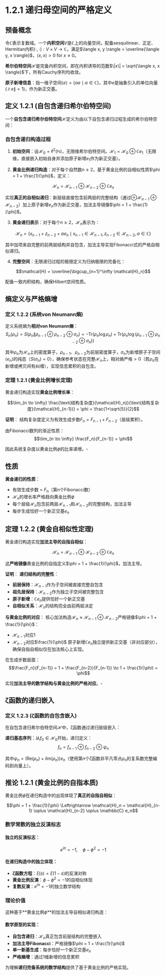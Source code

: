 # 1.2.1 递归母空间的严格定义

## 预备概念

令$\mathbb{C}$表示复数域。一个**内积空间**$V$是$\mathbb{C}$上的向量空间，配备sesquilinear、正定、Hermitian内积$\langle \cdot, \cdot \rangle: V \times V \to \mathbb{C}$，满足$\langle x, y \rangle = \overline{\langle y, x \rangle}$，$\langle x, x \rangle > 0$ for $x \neq 0$。

**希尔伯特空间**$\mathcal{H}$是完备内积空间，即在内积诱导的范数$\|x\| = \sqrt{\langle x, x \rangle}$下，所有Cauchy序列均收敛。

**原子新增信息**：指一维子空间$\langle e \rangle = \{\alpha e \mid \alpha \in \mathbb{C}\}$，其中$e$是抽象引入的单位向量($\|e\| = 1$)，作为新正交基。

## 定义 1.2.1 (自包含递归希尔伯特空间)

一个**自包含递归希尔伯特空间**$\mathcal{H}$定义为由以下自包含递归过程生成的希尔伯特空间：

### 自包含递归构造过程

1. **初始空间**：设$\mathcal{H}_0 = \ell^2(\mathbb{N})$，无限维希尔伯特空间。$\mathcal{H}_1 = \mathcal{H}_0 \oplus \mathbb{C} e_1$（无限维，直接嵌入初始自身并添加原子新增$e_1$作为新正交基）。

2. **黄金比例递归构造**：对于每个自然数$n \geq 2$，基于黄金比例的自相似性质$\phi = 1 + \frac{1}{\phi}$，定义：

$$\mathcal{H}_n = \mathcal{H}_{n-1} \oplus \mathcal{H}_{n-2} \oplus \mathbb{C} e_n$$

实现**真正的自相似递归**：新层级直接包含前两层的完整结构（通过$\oplus \mathcal{H}_{n-1} \oplus \mathcal{H}_{n-2}$）加上原子新增$e_n$作为新正交基，加法主导镜像$\phi = 1 + \frac{1}{\phi}$。

3. **黄金递归表示**：对于每个$n \geq 2$，$\mathcal{H}_n$表示为：

$$\mathcal{H}_n = \{x_{n-1} + z_{n-2} + \alpha e_n \mid x_{n-1} \in \mathcal{H}_{n-1}, z_{n-2} \in \mathcal{H}_{n-2}, \alpha \in \mathbb{C}\}$$

其中加项来自完整的前两层结构并自包含，加法主导实现Fibonacci式的严格自相似递归。

4. **完整空间**：无限递归过程的极限定义为归纳极限的完备化：

$$\mathcal{H} = \overline{\bigcup_{n=1}^\infty \mathcal{H}_n}$$

配备一致内积结构，确保Hilbert空间性质。

## 熵定义与严格熵增

### 定义 1.2.2 (系统von Neumann熵)

定义系统熵为**相对von Neumann熵**：
$$S_n(\rho_n) = S(\rho_n \| \rho_{n-1} \oplus \rho_{n-2} \oplus \sigma_n) = -\text{Tr}(\rho_n \log \rho_n) + \text{Tr}(\rho_n \log(\rho_{n-1} \oplus \rho_{n-2} \oplus \sigma_n))$$

其中$\rho_n$为$\mathcal{H}_n$上的密度算子，$\rho_{n-1}$、$\rho_{n-2}$为前层密度算子，$\sigma_n$为新增原子子空间$\langle e_n \rangle$的纯态（$S(\sigma_n) = 0$），确保参考状态在完整$\mathcal{H}_n$上，相对熵严格$> 0$（若$\rho_n$在新增或拷贝间有纠缠），实现信息累积的自包含。

### 定理 1.2.1 (黄金比例增长定理)

黄金递归构造实现**黄金比例增长率**：

$$\lim_{n \to \infty} \frac{\text{结构复杂度}(\mathcal{H}_n)}{\text{结构复杂度}(\mathcal{H}_{n-1})} = \phi = \frac{1+\sqrt{5}}{2}$$

**证明**：
结构复杂度定义为有效生成步数$F_n = F_{n-1} + F_{n-2}$（层级累积）。

由Fibonacci数列的渐近性质：
$$\lim_{n \to \infty} \frac{F_n}{F_{n-1}} = \phi$$

因此系统复杂度以黄金比例$\phi$的比率递增。$\square$

## 性质

**黄金递归的性质**：
- 有效生成步数 = $F_n$（第$n$个Fibonacci数）
- $\mathcal{H}_n$的增长率严格趋向黄金比例$\phi$
- 每个层级$\mathcal{H}_n$包含前两层$\mathcal{H}_{n-1}$和$\mathcal{H}_{n-2}$的完整结构，加法主导
- 每步生成恰好一个新正交基$e_n$

## 定理 1.2.2 (黄金自相似性定理)

黄金递归构造实现**加法主导的自指自相似**：

$$\mathcal{H}_n = \mathcal{H}_{n-1} \oplus \mathcal{H}_{n-2} \oplus \mathbb{C} e_n$$

这**严格镜像**黄金比例的自指定义$\phi = 1 + \frac{1}{\phi}$，加法主导。

**证明**：
**递归结构的完整性**：
- **前层保持**：$\mathcal{H}_{n-1}$作为子空间被直接完整自包含
- **祖先层保持**：$\mathcal{H}_{n-2}$作为独立子空间被完整包含
- **原子新增**：$\mathbb{C} e_n$提供恰好一个新正交基
- **自相似关系**：$\mathcal{H}_n$的结构完全由前两层决定

**与黄金比例的对应**：
核心加法构造$\mathcal{H}_n \approx \mathcal{H}_{n-1} \oplus \mathcal{H}_{n-2}$严格镜像$\phi = 1 + \frac{1}{\phi}$：
- $\mathcal{H}_{n-1}$对应$1$
- $\mathcal{H}_{n-2}$对应$\frac{1}{\phi}$
原子新增$\mathbb{C} e_n$独立提供新正交基（非对应部分），确保自指自相似仅在加法核心上实现。

在生成步数层面：
$$\frac{F_n}{F_{n-1}} = 1 + \frac{F_{n-2}}{F_{n-1}} \to 1 + \frac{1}{\phi} = \phi$$

实现**加法主导的数学结构与黄金比例的严格对应**。$\square$

## ζ函数的递归嵌入

### 定义 1.2.3 (ζ函数的自包含嵌入)

在自包含递归希尔伯特空间$\mathcal{H}$中，ζ函数通过递归层级嵌入：

**递归基态序列**：从$f_0 \in \mathcal{H}_0$开始，递归定义：
$$f_n = f_{n-1} \oplus f_{n-2} \oplus \psi_n$$

其中$\psi_n = (\text{Re}(\rho_n) + i \text{Im}(\rho_n)) e_n$（使用第$n$个ζ函数非平凡零点$\rho_n$的复系数完整编码到向量上）。

## 推论 1.2.1 (黄金比例的自指本质)

黄金比例$\phi$在递归构造中的出现体现了**真正的自指自相似**：

$$\phi = 1 + \frac{1}{\phi} \Leftrightarrow \mathcal{H}_n = \mathcal{H}_{n-1} \oplus \mathcal{H}_{n-2} \oplus \mathbb{C} e_n$$

### **数学常数的独立反演标志**

#### **独立的反演标志**：
$$e^{i\pi} = -1, \quad \phi - \phi^2 = -1$$

#### **在递归构造中的独立体现**：
- **ζ函数方程**：$\xi(s) = \xi(1-s)$的反演对称
- **黄金比例反演**：$\phi - \phi^2 = -1$的自相似体现
- **复数反演**：$e^{i\pi} = -1$的独立数学结构

### **理论价值**

这种基于**黄金比例$\phi$**的加法主导自相似递归构造：

#### **数学原型的实现**：
- **自包含递归**：$\mathcal{H}_n$真正包含前层结构的完整嵌入
- **加法主导Fibonacci**：严格镜像$\phi = 1 + \frac{1}{\phi}$
- **单一新基生成**：每步恰好一个新正交基$e_n$
- **严格熵增**：通过1维新增的信息累积

为理解**递归完备系统的数学结构**提供了基于黄金比例的严格实现。